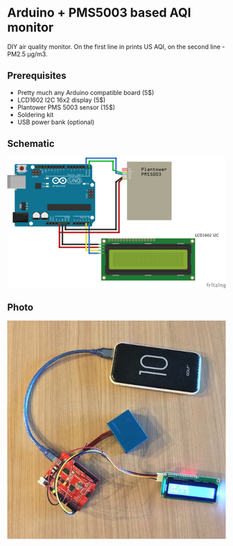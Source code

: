 # Arduino + PMS5003 based AQI monitor

DIY air quality monitor. On the first line in prints US AQI, on the second line - PM2.5 µg/m3.

## Prerequisites
- Pretty much any Arduino compatible board (5$)
- LCD1602 I2C 16x2 display (5$)
- Plantower PMS 5003 sensor (15$)
- Soldering kit
- USB power bank (optional)

## Schematic
![](/assets/schematic.png)

## Photo
![](/assets/photo.jpg)
